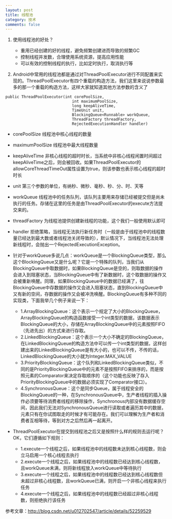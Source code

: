 ```yaml
---
layout: post
title: 线程池
category: 技术
comments: false
---
```

 
1. 使用线程池的好处？
	* 重用已经创建的好的线程，避免频繁创建进而导致的频繁GC 
	* 控制线程并发数，合理使用系统资源，提高应用性能
	* 可以有效的控制线程的执行，比如定时执行，取消执行等

2. Android中常用的线程池都是通过对ThreadPoolExecutor进行不同配置来实现的。ThreadPoolExecutor有四个重载的构造方法，我们这里来说说参数最多的那一个重载的构造方法，这样大家就知道其他方法参数的含义了

 ~~~
public ThreadPoolExecutor(int corePoolSize,
                              int maximumPoolSize,
                              long keepAliveTime,
                              TimeUnit unit,
                              BlockingQueue<Runnable> workQueue,
                              ThreadFactory threadFactory,
                              RejectedExecutionHandler handler) 
 ~~~

 * corePoolSize  线程池中核心线程的数量
 * maximumPoolSize  线程池中最大线程数量
 * keepAliveTime 非核心线程的超时时长，当系统中非核心线程闲置时间超过keepAliveTime之后，则会被回收。如果ThreadPoolExecutor的allowCoreThreadTimeOut属性设置为true，则该参数也表示核心线程的超时时长
 * unit 第三个参数的单位，有纳秒、微秒、毫秒、秒、分、时、天等
 * workQueue 线程池中的任务队列，该队列主要用来存储已经被提交但是尚未执行的任务。存储在这里的任务是由ThreadPoolExecutor的execute方法提交来的。
 * threadFactory  为线程池提供创建新线程的功能，这个我们一般使用默认即可
 * handler 拒绝策略，当线程无法执行新任务时（一般是由于线程池中的线程数量已经达到最大数或者线程池关闭导致的），默认情况下，当线程池无法处理新线程时，会抛出一个RejectedExecutionException。

* 针对于workQueue多说几点：workQueue是一个BlockingQueue类型，那么这个BlockingQueue又是什么呢？它是一个特殊的队列，当我们从BlockingQueue中取数据时，如果BlockingQueue是空的，则取数据的操作会进入到阻塞状态，当BlockingQueue中有了新数据时，这个取数据的操作又会被重新唤醒。同理，如果BlockingQueue中的数据已经满了，往BlockingQueue中存数据的操作又会进入阻塞状态，直到BlockingQueue中又有新的空间，存数据的操作又会被冲洗唤醒。BlockingQueue有多种不同的实现类，下面我举几个例子来说一下：

	* 1.ArrayBlockingQueue：这个表示一个规定了大小的BlockingQueue，ArrayBlockingQueue的构造函数接受一个int类型的数据，该数据表示BlockingQueue的大小，存储在ArrayBlockingQueue中的元素按照FIFO（先进先出）的方式来进行存取。
	* 2.LinkedBlockingQueue：这个表示一个大小不确定的BlockingQueue，在LinkedBlockingQueue的构造方法中可以传一个int类型的数据，这样创建出来的LinkedBlockingQueue是有大小的，也可以不传，不传的话，LinkedBlockingQueue的大小就为Integer.MAX_VALUE
	* 3.PriorityBlockingQueue：这个队列和LinkedBlockingQueue类似，不同的是PriorityBlockingQueue中的元素不是按照FIFO来排序的，而是按照元素的Comparator来决定存取顺序的（这个功能也反映了存入PriorityBlockingQueue中的数据必须实现了Comparator接口）。
	* 4.SynchronousQueue：这个是同步Queue，属于线程安全的BlockingQueue的一种，在SynchronousQueue中，生产者线程的插入操作必须要等待消费者线程的移除操作，Synchronous内部没有数据缓存空间，因此我们无法对SynchronousQueue进行读取或者遍历其中的数据，元素只有在你试图取走的时候才有可能存在。我们可以理解为生产者和消费者互相等待，等到对方之后然后再一起离开。

	
* ThreadPoolExecutor在提交到线程池之后又是按照什么样的规则去运行呢？OK，它们遵循如下规则：
	* 1.execute一个线程之后，如果线程池中的线程数未达到核心线程数，则会立马启用一个核心线程去执行
	* 2.execute一个线程之后，如果线程池中的线程数已经达到核心线程数，且workQueue未满，则将新线程放入workQueue中等待执行
	* 3.execute一个线程之后，如果线程池中的线程数已经达到核心线程数但未超过非核心线程数，且workQueue已满，则开启一个非核心线程来执行任务
	* 4.execute一个线程之后，如果线程池中的线程数已经超过非核心线程数，则拒绝执行该任务
	
	
参考文章：<http://blog.csdn.net/u012702547/article/details/52259529>
	
	
	
	
	
	
	
	
	
	
	
	
	
	
	
	
	